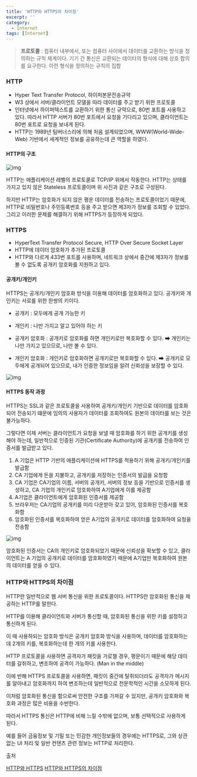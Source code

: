 ```yaml
---
title: 'HTTP와 HTTPS의 차이점'
excerpt: ''
category:
  - Internet
tags: [Internet]
---
```


> **프로토콜** : 컴퓨터 내부에서, 또는 컴퓨터 사이에서 데이터를 교환하는 방식을 정의하는 규칙 체계이다. 기기 간 통신은 교환되는 데이터의 형식에 대해 상호 합의를 요구한다. 이런 형식을 정의하는 규칙의 집합

### HTTP

- Hyper Text Transfer Protocol, 하이퍼본문전송규약
- W3 상에서 서버/클라이언트 모델을 따라 데이터를 주고 받기 위한 프로토콜
- 인터넷에서 하이퍼텍스트를 교환하기 위한 통신 규약으로, 80번 포트를 사용하고 있다. 따라서 HTTP 서버가 80번 포트에서 요청을 기다리고 있으며, 클라이언트는 80번 포트로 요청을 보내게 된다.
- HTTP는 1989년 팀버너스리에 의해 처음 설계되었으며, WWW(World-Wide-Web) 기반에서 세계적인 정보를 공유하는데 큰 역할을 하였다.

#### HTTP의 구조

![img](https://t1.daumcdn.net/cfile/tistory/2673024858FE02AB1F)

HTTP는 애플리케이션 레벨의 프로토콜로 TCP/IP 위에서 작동한다. HTTP는 상태를 가지고 있지 않은 Stateless 프로토콜이며 위 사진과 같은 구조로 구성된다.

하지만 HTTP는 암호화가 되지 않은 평운 데이터를 전송하는 프로토콜이었기 때문에, HTTP로 비밀번호나 주민등록번호 등을 주고 받으면 제3자가 정보를 조회할 수 있었다. 그리고 이러한 문제를 해결하기 위해 HTTPS가 등장하게 되었다.

### HTTPS

- HyperText Transfer Protocol Secure, HTTP Over Secure Socket Layer
- HTTP에 데이터 암호화가 추가된 프로토콜
- HTTP와 다르게 433번 포트를 사용하며, 네트워크 상에서 중간에 제3자가 정보를 볼 수 없도록 공개키 암호화를 지원하고 있다.

#### 공개키/개인키

HTTPS는 공개키/개인키 암호화 방식을 이용해 데이터를 암호화하고 있다. 공개키와 개인키는 서로를 위한 한쌍의 키이다.

- 공개키 : 모두에게 공개 가능한 키
- 개인키 : 나만 가지고 알고 있어야 하는 키

- 공개키 암호화 : 공개키로 암호화를 하면 개인키로만 복호화할 수 있다. ➡ 개인키는 나만 가지고 있으므로, 나만 볼 수 있다.
- 개인키 암호화 : 개인키로 암호화하면 공개키로만 복호화할 수 있다. ➡ 공개키로 모두에게 공개되어 있으므로, 내가 인증한 정보임을 알려 신뢰성을 보장할 수 있다.

![img](https://blog.kakaocdn.net/dn/OKcog/btqK71fM8a4/g1HmcDOR7MVRRz7pSKKJWk/img.png)

#### HTTPS 동작 과정

HTTPS는 SSL과 같은 프로토콜을 사용하여 공개키/개인키 기반으로 데이터를 암호화되어 전송되기 떄문에 임의의 사용자가 데이터를 조회하여도 원본의 데이터를 보는 것은 불가능하다.

그렇다면 이제 서버는 클라이언트가 요청을 보낼 때 암호화를 하기 위한 공개키를 생성해야 하는데, 일반적으로 인증된 기관(Certificate Authority)에 공개키를 전송하여 인증서를 발급받고 있다.

1. A 기업은 HTTP 기반의 애플리케이션에 HTTPS를 적용하기 위해 공개키/개인키를 발급함
2. CA 기업에게 돈을 지불하고, 공개키를 저장하는 인증서의 발급을 요청함
3. CA 기업은 CA기업의 이름, 서버의 공개키, 서버의 정보 등을 기반으로 인증서를 생성하고, CA 기업의 개인키로 암호화하여 A기업에게 이를 제공함
4. A기업은 클라이언트에게 암호화된 인증서를 제공함
5. 브라우저는 CA기업의 공개키를 미리 다운받아 갖고 있어, 암호화된 인증서를 복호화함
6. 암호화된 인증서를 복호화하여 얻은 A기업의 공개키로 데이터를 암호화하여 요청을 전송함

![img](https://blog.kakaocdn.net/dn/Wwmv2/btqK6BvBV14/G8jN22KQFvylWL9Tak8CVk/img.png)

암호화된 인증서는 CA의 개인키로 암호화되었기 때문에 신뢰성을 확보할 수 있고, 클라이언트는 A 기업의 공개키로 데이터를 암호화하였기 때문에 A기업만 복호화하여 원본의 데이터를 얻을 수 있다.

### HTTP와 HTTPS의 차이점

HTTP란 일반적으로 웹 서버 통신을 위한 프로토콜이다. HTTPS란 암호화된 통신을 제공하는 HTTP를 말한다.

HTTP를 이용해 클라이언트와 서버가 통신할 때, 암호화된 통신을 위한 키를 설정하고 통신하게 된다.

이 때 사용하되는 암호화 방식은 공개키 암호화 방식을 사용하며, 데이터를 암호화하는데 2개의 키를, 복호화하는데 한 개의 키를 사용한다.

HTTP 프로토콜을 사용하면 공격자가 패킷을 가로챌 경우, 평문이기 때문에 해당 데이터를 갈취하고, 변조하여 공격이 가능하다. (Man in the middle)

이에 반해 HTTPS 프로토콜을 사용하면, 패킷이 중간에 탈취되더라도 공격자가 메시지를 알아내고 암호화까지 하여 변조하는데 일반적으로 천문학적인 시간을 소모하게 된다.

이처럼 암호화된 통신을 함으로써 안전한 구조를 가져갈 수 있지만, 공개키 암호화와 복호화 과정은 많은 비용을 수반한다.

따라서 HTTPS 통신은 HTTP에 비해 느릴 수밖에 없으며, 보통 선택적으로 사용하게 된다.

예를 들어 금융정보 및 기밀 또는 민감한 개인정보들의 경우에는 HTTPS로, 그와 상관없는 UI 처리 및 일반 컨텐츠 관련 정보는 HTTP로 처리한다.

출처

[HTTP와 HTTPS](https://mangkyu.tistory.com/98)
[HTTP와 HTTPS의 차이점](https://jins-dev.tistory.com/entry/HTTP-vs-HTTPS-%EC%B0%A8%EC%9D%B4%EC%A0%90-%EC%95%8C%EC%95%84%EB%B3%B4%EA%B8%B0)
